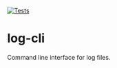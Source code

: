 [![Tests](https://github.com/cnpryer/log-cli/actions/workflows/build.yml/badge.svg)](https://github.com/cnpryer/log-cli/actions/workflows/build.yml)

# log-cli

Command line interface for log files.
